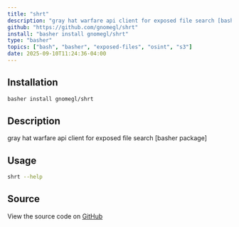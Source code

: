 ```yaml
---
title: "shrt"
description: "gray hat warfare api client for exposed file search [basher package]"
github: "https://github.com/gnomegl/shrt"
install: "basher install gnomegl/shrt"
type: "basher"
topics: ["bash", "basher", "exposed-files", "osint", "s3"]
date: 2025-09-10T11:24:36-04:00
---
```


## Installation

```bash
basher install gnomegl/shrt
```

## Description

gray hat warfare api client for exposed file search [basher package]

## Usage

```bash
shrt --help
```

## Source

View the source code on [GitHub](https://github.com/gnomegl/shrt)
